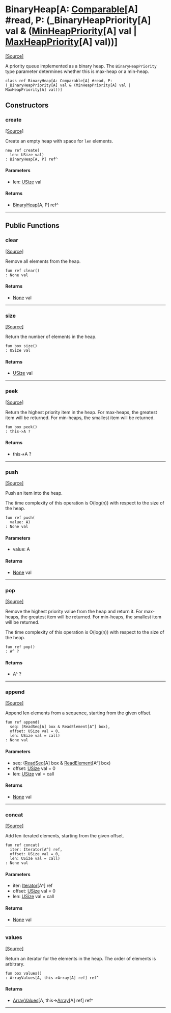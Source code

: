 # BinaryHeap\[A: [Comparable](builtin-Comparable.md)\[A\] #read, P: (_BinaryHeapPriority[A] val & ([MinHeapPriority](collections-MinHeapPriority.md)\[A\] val | [MaxHeapPriority](collections-MaxHeapPriority.md)\[A\] val))\]
<span class="source-link">[[Source]](src/collections/heap.md#L5)</span>

A priority queue implemented as a binary heap. The `BinaryHeapPriority` type
parameter determines whether this is max-heap or a min-heap.


```pony
class ref BinaryHeap[A: Comparable[A] #read, P: (_BinaryHeapPriority[A] val & (MinHeapPriority[A] val | MaxHeapPriority[A] val))]
```

## Constructors

### create
<span class="source-link">[[Source]](src/collections/heap.md#L12)</span>


Create an empty heap with space for `len` elements.


```pony
new ref create(
  len: USize val)
: BinaryHeap[A, P] ref^
```
#### Parameters

*   len: [USize](builtin-USize.md) val

#### Returns

* [BinaryHeap](collections-BinaryHeap.md)\[A, P\] ref^

---

## Public Functions

### clear
<span class="source-link">[[Source]](src/collections/heap.md#L18)</span>


Remove all elements from the heap.


```pony
fun ref clear()
: None val
```

#### Returns

* [None](builtin-None.md) val

---

### size
<span class="source-link">[[Source]](src/collections/heap.md#L24)</span>


Return the number of elements in the heap.


```pony
fun box size()
: USize val
```

#### Returns

* [USize](builtin-USize.md) val

---

### peek
<span class="source-link">[[Source]](src/collections/heap.md#L30)</span>


Return the highest priority item in the heap. For max-heaps, the greatest
item will be returned. For min-heaps, the smallest item will be returned.


```pony
fun box peek()
: this->A ?
```

#### Returns

* this->A ?

---

### push
<span class="source-link">[[Source]](src/collections/heap.md#L37)</span>


Push an item into the heap.

The time complexity of this operation is O(log(n)) with respect to the size
of the heap.


```pony
fun ref push(
  value: A)
: None val
```
#### Parameters

*   value: A

#### Returns

* [None](builtin-None.md) val

---

### pop
<span class="source-link">[[Source]](src/collections/heap.md#L47)</span>


Remove the highest priority value from the heap and return it. For
max-heaps, the greatest item will be returned. For min-heaps, the smallest
item will be returned.

The time complexity of this operation is O(log(n)) with respect to the size
of the heap.


```pony
fun ref pop()
: A^ ?
```

#### Returns

* A^ ?

---

### append
<span class="source-link">[[Source]](src/collections/heap.md#L61)</span>


Append len elements from a sequence, starting from the given offset.


```pony
fun ref append(
  seq: (ReadSeq[A] box & ReadElement[A^] box),
  offset: USize val = 0,
  len: USize val = call)
: None val
```
#### Parameters

*   seq: ([ReadSeq](builtin-ReadSeq.md)\[A\] box & [ReadElement](builtin-ReadElement.md)\[A^\] box)
*   offset: [USize](builtin-USize.md) val = 0
*   len: [USize](builtin-USize.md) val = call

#### Returns

* [None](builtin-None.md) val

---

### concat
<span class="source-link">[[Source]](src/collections/heap.md#L72)</span>


Add len iterated elements, starting from the given offset.


```pony
fun ref concat(
  iter: Iterator[A^] ref,
  offset: USize val = 0,
  len: USize val = call)
: None val
```
#### Parameters

*   iter: [Iterator](builtin-Iterator.md)\[A^\] ref
*   offset: [USize](builtin-USize.md) val = 0
*   len: [USize](builtin-USize.md) val = call

#### Returns

* [None](builtin-None.md) val

---

### values
<span class="source-link">[[Source]](src/collections/heap.md#L79)</span>


Return an iterator for the elements in the heap. The order of elements is
arbitrary.


```pony
fun box values()
: ArrayValues[A, this->Array[A] ref] ref^
```

#### Returns

* [ArrayValues](builtin-ArrayValues.md)\[A, this->[Array](builtin-Array.md)\[A\] ref\] ref^

---

